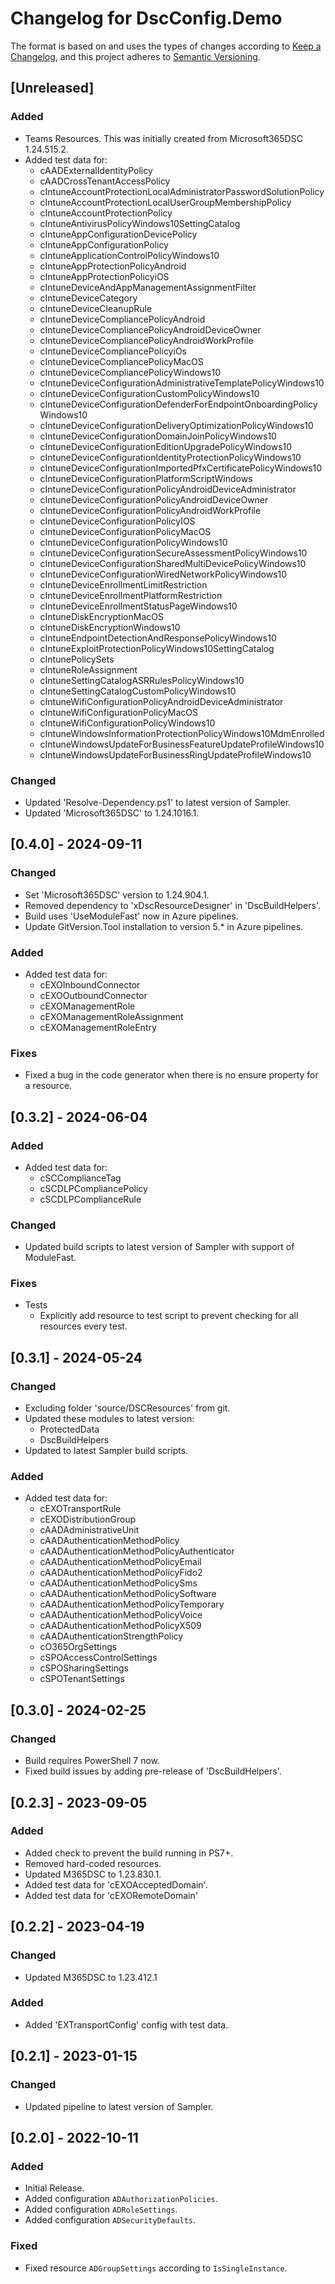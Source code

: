 # Changelog for DscConfig.Demo

The format is based on and uses the types of changes according to [Keep a Changelog](https://keepachangelog.com/en/1.0.0/),
and this project adheres to [Semantic Versioning](https://semver.org/spec/v2.0.0.html).

## [Unreleased]

### Added

- Teams Resources. This was initially created from Microsoft365DSC 1.24.515.2.
- Added test data for:
  - cAADExternalIdentityPolicy
  - cAADCrossTenantAccessPolicy
  - cIntuneAccountProtectionLocalAdministratorPasswordSolutionPolicy
  - cIntuneAccountProtectionLocalUserGroupMembershipPolicy
  - cIntuneAccountProtectionPolicy
  - cIntuneAntivirusPolicyWindows10SettingCatalog
  - cIntuneAppConfigurationDevicePolicy
  - cIntuneAppConfigurationPolicy
  - cIntuneApplicationControlPolicyWindows10
  - cIntuneAppProtectionPolicyAndroid
  - cIntuneAppProtectionPolicyiOS
  - cIntuneDeviceAndAppManagementAssignmentFilter
  - cIntuneDeviceCategory
  - cIntuneDeviceCleanupRule
  - cIntuneDeviceCompliancePolicyAndroid
  - cIntuneDeviceCompliancePolicyAndroidDeviceOwner
  - cIntuneDeviceCompliancePolicyAndroidWorkProfile
  - cIntuneDeviceCompliancePolicyiOs
  - cIntuneDeviceCompliancePolicyMacOS
  - cIntuneDeviceCompliancePolicyWindows10
  - cIntuneDeviceConfigurationAdministrativeTemplatePolicyWindows10
  - cIntuneDeviceConfigurationCustomPolicyWindows10
  - cIntuneDeviceConfigurationDefenderForEndpointOnboardingPolicyWindows10
  - cIntuneDeviceConfigurationDeliveryOptimizationPolicyWindows10
  - cIntuneDeviceConfigurationDomainJoinPolicyWindows10
  - cIntuneDeviceConfigurationEditionUpgradePolicyWindows10
  - cIntuneDeviceConfigurationIdentityProtectionPolicyWindows10
  - cIntuneDeviceConfigurationImportedPfxCertificatePolicyWindows10
  - cIntuneDeviceConfigurationPlatformScriptWindows
  - cIntuneDeviceConfigurationPolicyAndroidDeviceAdministrator
  - cIntuneDeviceConfigurationPolicyAndroidDeviceOwner
  - cIntuneDeviceConfigurationPolicyAndroidWorkProfile
  - cIntuneDeviceConfigurationPolicyIOS
  - cIntuneDeviceConfigurationPolicyMacOS
  - cIntuneDeviceConfigurationPolicyWindows10
  - cIntuneDeviceConfigurationSecureAssessmentPolicyWindows10
  - cIntuneDeviceConfigurationSharedMultiDevicePolicyWindows10
  - cIntuneDeviceConfigurationWiredNetworkPolicyWindows10
  - cIntuneDeviceEnrollmentLimitRestriction
  - cIntuneDeviceEnrollmentPlatformRestriction
  - cIntuneDeviceEnrollmentStatusPageWindows10
  - cIntuneDiskEncryptionMacOS
  - cIntuneDiskEncryptionWindows10
  - cIntuneEndpointDetectionAndResponsePolicyWindows10
  - cIntuneExploitProtectionPolicyWindows10SettingCatalog
  - cIntunePolicySets
  - cIntuneRoleAssignment
  - cIntuneSettingCatalogASRRulesPolicyWindows10
  - cIntuneSettingCatalogCustomPolicyWindows10
  - cIntuneWifiConfigurationPolicyAndroidDeviceAdministrator
  - cIntuneWifiConfigurationPolicyMacOS
  - cIntuneWifiConfigurationPolicyWindows10
  - cIntuneWindowsInformationProtectionPolicyWindows10MdmEnrolled
  - cIntuneWindowsUpdateForBusinessFeatureUpdateProfileWindows10
  - cIntuneWindowsUpdateForBusinessRingUpdateProfileWindows10

### Changed

- Updated 'Resolve-Dependency.ps1' to latest version of Sampler.
- Updated 'Microsoft365DSC' to 1.24.1016.1.

## [0.4.0] - 2024-09-11

### Changed

- Set 'Microsoft365DSC' version to 1.24.904.1.
- Removed dependency to 'xDscResourceDesigner' in 'DscBuildHelpers'.
- Build uses 'UseModuleFast' now in Azure pipelines.
- Update GitVersion.Tool installation to version 5.* in Azure pipelines.

### Added

- Added test data for:
  - cEXOInboundConnector
  - cEXOOutboundConnector
  - cEXOManagementRole
  - cEXOManagementRoleAssignment
  - cEXOManagementRoleEntry

### Fixes

- Fixed a bug in the code generator when there is no ensure property for a resource.

## [0.3.2] - 2024-06-04

### Added

- Added test data for:
  - cSCComplianceTag
  - cSCDLPCompliancePolicy
  - cSCDLPComplianceRule

### Changed

- Updated build scripts to latest version of Sampler with support of ModuleFast.

### Fixes

- Tests
  - Explicitly add resource to test script to prevent checking for all resources every test.

## [0.3.1] - 2024-05-24

### Changed

- Excluding folder 'source/DSCResources' from git.
- Updated these modules to latest version:
  - ProtectedData
  - DscBuildHelpers
- Updated to latest Sampler build scripts.

### Added

- Added test data for:
  - cEXOTransportRule
  - cEXODistributionGroup
  - cAADAdministrativeUnit
  - cAADAuthenticationMethodPolicy
  - cAADAuthenticationMethodPolicyAuthenticator
  - cAADAuthenticationMethodPolicyEmail
  - cAADAuthenticationMethodPolicyFido2
  - cAADAuthenticationMethodPolicySms
  - cAADAuthenticationMethodPolicySoftware
  - cAADAuthenticationMethodPolicyTemporary
  - cAADAuthenticationMethodPolicyVoice
  - cAADAuthenticationMethodPolicyX509
  - cAADAuthenticationStrengthPolicy
  - cO365OrgSettings
  - cSPOAccessControlSettings
  - cSPOSharingSettings
  - cSPOTenantSettings

## [0.3.0] - 2024-02-25

### Changed

- Build requires PowerShell 7 now.
- Fixed build issues by adding pre-release of 'DscBuildHelpers'.

## [0.2.3] - 2023-09-05

### Added

- Added check to prevent the build running in PS7+.
- Removed hard-coded resources.
- Updated M365DSC to 1.23.830.1.
- Added test data for 'cEXOAcceptedDomain'.
- Added test data for 'cEXORemoteDomain'

## [0.2.2] - 2023-04-19

### Changed

- Updated M365DSC to 1.23.412.1

### Added

- Added 'EXTransportConfig' config with test data.

## [0.2.1] - 2023-01-15

### Changed

- Updated pipeline to latest version of Sampler.

## [0.2.0] - 2022-10-11

### Added

- Initial Release.
- Added configuration `ADAuthorizationPolicies`.
- Added configuration `ADRoleSettings`.
- Added configuration `ADSecurityDefaults`.

### Fixed

- Fixed resource `ADGroupSettings` according to `IsSingleInstance`.
